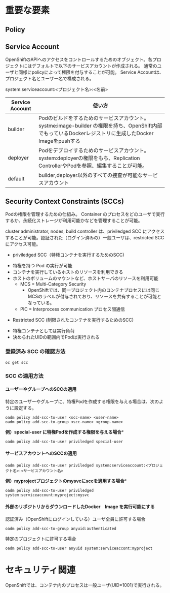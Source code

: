 # 重要な要素

## Policy

## Service Account
OpenShiftのAPIへのアクセスをコントロールするためのオブジェクト。各プロジェクトにはデフォルトで以下のサービスアカウントが作成される。
通常のユーザと同様にpolicyによって権限を付与することが可能。
Service Accountは、プロジェクト名とユーザー名で構成される。

system:serviceaccount:<プロジェクト名>:<名前>


|Service Account|使い方|
|---|---|
|builder|Podのビルドをするためのサービスアカウント。systme:image-builder の権限を持ち、OpenShift内部でもっているDockerレジストリに生成したDocker Imageをpushする|
|deployer|Podをデプロイするためのサービスアカウント。system:deployerの権限をもち、Replication ControllerやPodを参照、編集することが可能。|
|default|builder,deployer以外のすべての捜査が可能なサービスアカウント|

## Security Context Constraints (SCCs)
Podの権限を管理するための仕組み。
Container のプロセスをどのユーザで実行するか、永続化ストレージが利用可能かなどを管理することが可能。

cluster administrator, nodes, build controller は、priviledged SCC にアクセスすることが可能。認証された（ログイン済みの）一般ユーザは、restricted SCC にアクセス可能。

* priviledged SCC（特権コンテナを実行するためのSCC)
 + 特権を持つ Pod の実行が可能
 + コンテナを実行しているホストのリソースを利用できる
 + ホストのボリュームのマウントなど、ホストサーバのリソースを利用可能
   - MCS = Multi-Category Security
     - OpenShiftでは、同一プロジェクト内のコンテナプロセスには同じMCSのラベルが付与されており、リソースを共有することが可能となっている。
   - PIC = Interprocess communication プロセス間通信
* Restricted SCC (制限されたコンテナを実行するためのSCC)
 + 特権コンテナとしては実行負荷
 + 決められたUIDの範囲内でPodは実行される


### 登録済み SCC の確認方法
```
oc get scc
```

### SCC の適用方法

#### ユーザーやグループへのSCCの適用
特定のユーザーやグループに、特権Podを作成する権限を与える場合は、次のように設定する。
```
oadm policy add-scc-to-user <scc-name> <user-name>
oadm policy add-scc-to-group <scc-name> <group-name>
```

**例）special-user に特権Podを作成する権限を与える場合***
```
oadm policy add-scc-to-user priviledged special-user
```

#### サービスアカウントへのSCCの適用
```
oadm policy add-scc-to-user priviledged system:serviceaccount:<プロジェクト名>:<サービスアカウント名>
```

**例）myprojectプロジェクトのmysvcにsccを適用する場合***
```
oadm policy add-scc-to-user priviledged system:serviceaccount:myproject:mysvc
```

#### 外部のリポジトリからダウンロードしたDocker　Image を実行可能にする

認証済み（OpenShiftにログインしている）ユーザ全員に許可する場合

```
oadm policy add-scc-to-group anyuid:authenticated
```

特定のプロジェクトに許可する場合
```
oadm policy add-scc-to-user anyuid system:serviceaccont:myproject
```











# セキュリティ関連
OpenShiftでは、コンテナ内のプロセスは一般ユーザ(UID=1001)で実行される。

